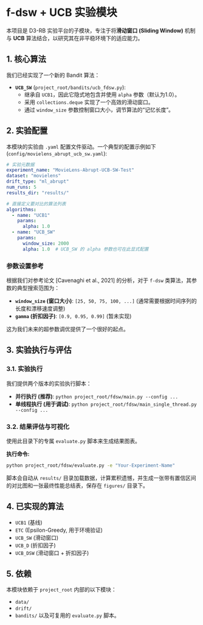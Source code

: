 # f-dsw + UCB 实验模块

本项目是 D3-RB 实验平台的子模块，专注于将**滑动窗口 (Sliding Window)** 机制与 **UCB** 算法结合，以研究其在非平稳环境下的适应能力。

## 1. 核心算法

我们已经实现了一个新的 Bandit 算法：

- **`UCB_SW`** (`project_root/bandits/ucb_fdsw.py`):
  - 继承自 `UCB1`，因此它隐式地包含并使用 `alpha` 参数（默认为1.0）。
  - 采用 `collections.deque` 实现了一个高效的滑动窗口。
  - 通过 `window_size` 参数控制窗口大小，调节算法的“记忆长度”。

## 2. 实验配置

本模块的实验由 `.yaml` 配置文件驱动。一个典型的配置示例如下 (`config/movielens_abrupt_ucb_sw.yaml`):

```yaml
# 实验元数据
experiment_name: "MovieLens-Abrupt-UCB-SW-Test"
dataset: "movielens"
drift_type: "ml_abrupt"
num_runs: 5
results_dir: "results/"

# 直接定义要对比的算法列表
algorithms:
  - name: "UCB1"
    params:
      alpha: 1.0
  - name: "UCB_SW"
    params:
      window_size: 2000
      alpha: 1.0  # UCB_SW 的 alpha 参数也可在此显式配置
```

### 参数设置参考

根据我们对参考论文 [Cavenaghi et al., 2021] 的分析，对于 `f-dsw` 类算法，其参数的典型搜索范围为：
- **`window_size` (窗口大小)**: `[25, 50, 75, 100, ...]` (通常需要根据时间序列的长度和漂移速度调整)
- **`gamma` (折扣因子)**: `[0.9, 0.95, 0.99]` (暂未实现)

这为我们未来的超参数调优提供了一个很好的起点。

## 3. 实验执行与评估

### 3.1. 实验执行

我们提供两个版本的实验执行脚本：

- **并行执行 (推荐)**:
  `python project_root/fdsw/main.py --config ...`
- **单线程执行 (用于调试)**:
  `python project_root/fdsw/main_single_thread.py --config ...`

### 3.2. 结果评估与可视化

使用此目录下的专属 `evaluate.py` 脚本来生成结果图表。

**执行命令:**
```bash
python project_root/fdsw/evaluate.py -e "Your-Experiment-Name"
```
脚本会自动从 `results/` 目录加载数据，计算累积遗憾，并生成一张带有置信区间的对比图和一张最终性能总结表，保存在 `figures/` 目录下。

## 4. 已实现的算法

- `UCB1` (基线)
- `ETC` (Epsilon-Greedy, 用于环境验证)
- `UCB_SW` (滑动窗口)
- `UCB_D` (折扣因子)
- `UCB_DSW` (滑动窗口 + 折扣因子)

## 5. 依赖

本模块依赖于 `project_root` 内部的以下模块：
- `data/`
- `drift/`
- `bandits/`
以及可复用的 `evaluate.py` 脚本。 